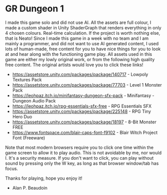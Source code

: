 # GR Dungeon 1

I made this game solo and did not use AI. 
All the assets are full colour, I made a custom shader in Unity ShaderGraph that renders everything in only 4 chosen colours. Real-time calculation. If the project is worth nothing else, that is Neato! Since I made this game in a week with no team and I am mainly a programmer, and did not want to use AI generated content, I used lots of human-made, free content for you to have nice things for you to look at and hear along with the functioning game play. All assets used in this game are either my lowly original work, or from the following high quality free content. The original artists would love you to click these links!

- https://assetstore.unity.com/packages/package/140717 - Lowpoly Textures Pack
- https://assetstore.unity.com/packages/package/77703 - Level 1 Monster Pack
- https://leohpaz.itch.io/minifantasy-dungeon-sfx-pack - Minifantasy - Dungeon Audio Pack
- https://leohpaz.itch.io/rpg-essentials-sfx-free - RPG Essentials SFX
- https://assetstore.unity.com/packages/package/225148 - RPG Tiny Hero Duo
- https://assetstore.unity.com/packages/package/18197 - 8-Bit Monster FREE
- https://www.fontspace.com/blair-caps-font-f9102 - Blair Witch Project Font (Freeware)

Note that most modern browsers require you to click one time within the game screen to allow it to play audio. This is not avoidable by me, nor would I. It's a security measure. If you don't want to click, you can play without sound by pressing only the W key, as long as that browser window/tab has focus.

Thanks for playing, hope you enjoy it!

- Alan P. Beaudoin
